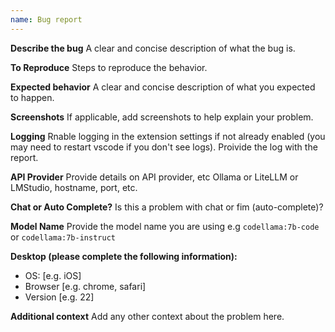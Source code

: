 ```yaml
---
name: Bug report
---
```


**Describe the bug**
A clear and concise description of what the bug is.

**To Reproduce**
Steps to reproduce the behavior.

**Expected behavior**
A clear and concise description of what you expected to happen.

**Screenshots**
If applicable, add screenshots to help explain your problem.

**Logging**
Rnable logging in the extension settings if not already enabled (you may need to restart vscode if you don't see logs).  Proivide the log with the report.

**API Provider**
Provide details on API provider, etc Ollama or LiteLLM or LMStudio, hostname, port, etc.

**Chat or Auto Complete?**
Is this a problem with chat or fim (auto-complete)?

**Model Name**
Provide the model name you are using e.g `codellama:7b-code` or `codellama:7b-instruct`

**Desktop (please complete the following information):**
 - OS: [e.g. iOS]
 - Browser [e.g. chrome, safari]
 - Version [e.g. 22]

**Additional context**
Add any other context about the problem here.
